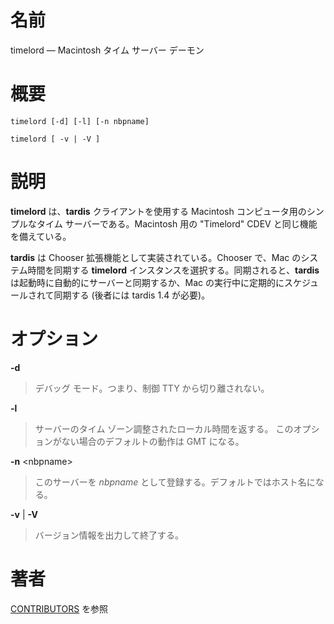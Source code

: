 # 名前

timelord — Macintosh タイム サーバー デーモン

# 概要

`timelord [-d] [-l] [-n nbpname]`

`timelord [ -v | -V ]`

# 説明

**timelord** は、**tardis** クライアントを使用する Macintosh
コンピュータ用のシンプルなタイム サーバーである。Macintosh 用の "Timelord"
CDEV と同じ機能を備えている。

**tardis** は Chooser 拡張機能として実装されている。Chooser で、Mac
のシステム時間を同期する **timelord**
インスタンスを選択する。同期されると、**tardis**
は起動時に自動的にサーバーと同期するか、Mac
の実行中に定期的にスケジュールされて同期する (後者には tardis 1.4
が必要)。

# オプション

**-d**

> デバッグ モード。つまり、制御 TTY から切り離されない。

**-l**

> サーバーのタイム ゾーン調整されたローカル時間を返する。
このオプションがない場合のデフォルトの動作は GMT になる。

**-n** <nbpname\>

> このサーバーを *nbpname*
として登録する。デフォルトではホスト名になる。

**-v** | **-V**

> バージョン情報を出力して終了する。

# 著者

[CONTRIBUTORS](https://netatalk.io/contributors) を参照

